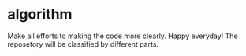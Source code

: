 # algorithm
Make all efforts to making the code more clearly.
Happy everyday!
The reposetory will be classified by different parts.
